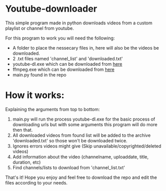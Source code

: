 # Youtube-downloader

This simple program made in python downloads videos from a custom playlist or channel from youtube. 

For this program to work you will need the following:

- A folder to place the nessecary files in, here will also be the videos be downloaded. 
- 2 .txt files named 'channel_list' and 'downloaded.txt'
- youtube-dl.exe which can be downloaded from [here](https://ytdl-org.github.io/youtube-dl/download.html)
- ffmpeg.exe which can be downloaded from [here](http://ffmpeg.org/download.html?aemtn=tg-on)
- main.py found in the repo

# How it works:

Explaining the arguments from top to bottom:

1. main.py will run the process youtube-dl.exe for the basic process of downloading urls but with some arguments this program will do more then that.
2. All downloaded videos from found list will be added to the archive 'downloaded.txt' so those won't be downloaded twice.
3. Ignores errors videos might give (Skip unavailable/copyrighted/deleted videos)
4. Add information about the video (channelname, uploaddate, title, duration, etc)
5. Find channels/lists to download from 'channel_list.txt'

That's it! Hope you enjoy and feel free to download the repo and edit the files according to your needs.
